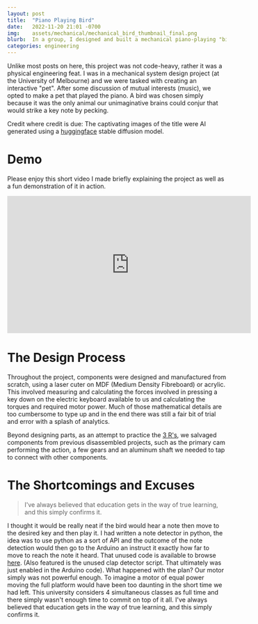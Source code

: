 ```yaml
---
layout: post
title:  "Piano Playing Bird"
date:   2022-11-20 21:01 -0700
img:    assets/mechanical/mechanical_bird_thumbnail_final.png
blurb:  In a group, I designed and built a mechanical piano-playing "bird". It's less functional and exciting than it sounds however. There were much bigger ideas, however plans and extensions were scraped in the interest of time. That doesn't stop the fact that it happened. Watch a video overview of the project here! 
categories: engineering
---
```


Unlike most posts on here, this project was not code-heavy, rather it was a physical engineering feat. I was in a mechanical system design project (at the University of Melbourne) and we were tasked with creating an interactive "pet". After some discussion of mutual interests (music), we opted to make a pet that played the piano. A bird was chosen simply because it was the only animal our unimaginative brains could conjur that would strike a key note by pecking.

Credit where credit is due: The captivating images of the title were AI generated using a [huggingface](https://huggingface.co/spaces/stabilityai/stable-diffusion) stable diffusion model.

# Demo

Please enjoy this short video I made briefly explaining the project as well as a fun demonstration of it in action.

<iframe width="560" height="315" src="https://www.youtube.com/embed/YjfrNXyN_rI" frameborder="0" allow="accelerometer; autoplay; encrypted-media; gyroscope; picture-in-picture" allowfullscreen></iframe>
<br>


# The Design Process

Throughout the project, components were designed and manufactured from scratch, using a laser cuter on MDF (Medium Density Fibreboard) or acrylic. This involved measuring and calculating the forces involved in pressing a key down on the electric keyboard available to us and calculating the torques and required motor power. Much of those mathematical details are too cumbersome to type up and in the end there was still a fair bit of trial and error with a splash of analytics.

Beyond designing parts, as an attempt to practice the [3 R's](https://en.wikipedia.org/wiki/Waste_hierarchy), we salvaged components from previous disassembled projects, such as the primary cam performing the action, a few gears and an aluminum shaft we needed to tap to connect with other components.

# The Shortcomings and Excuses
> I've always believed that education gets in the way of true learning, and this simply confirms it.

I thought it would be really neat if the bird would hear a note then move to the desired key and then play it. I had written a note detector in python, the idea was to use python as a sort of API and the outcome of the note detection would then go to the Arduino an instruct it exactly how far to move to reach the note it heard. That unused code is available to browse [here](https://github.com/Tclack88/AIMusic/tree/master/music_note_detection). (Also featured is the unused clap detector script. That ultimately was just enabled in the Arduino code). What happened with the plan? Our motor simply was not powerful enough. To imagine a motor of equal power moving the full platform would have been too daunting in the short time we had left. This university considers 4 simultaneous classes as full time and there simply wasn't enough time to commit on top of it all. I've always believed that education gets in the way of true learning, and this simply confirms it.
